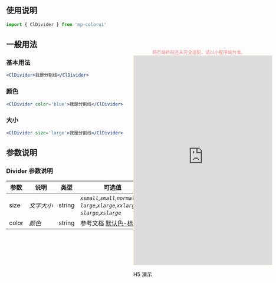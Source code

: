 ## 使用说明

```js
import { ClDivider } from 'mp-colorui'
```



## 一般用法



### 基本用法

```jsx
<ClDivider>我是分割线</ClDivider>
```

### 颜色

```jsx
<ClDivider color='blue'>我是分割线</ClDivider>
```

### 大小

```jsx
<ClDivider size='large'>我是分割线</ClDivider>
```





## 参数说明

### Divider 参数说明

| 参数  | 说明       | 类型   | 可选值                                                       | 默认值     |
| ----- | ---------- | ------ | ------------------------------------------------------------ | ---------- |
| size  | *文字大小* | string | *`xsmall`*,*`small`*,*`normal`*,<br />*`large`*,*`xlarge`*,*`xxlarge`*,<br />*`slarge`*,*`xslarge`* | *`normal`* |
| color | *颜色*     | string | 参考文档 [默认色-标准色](/home/color?id=标准色)              | *`grey`*   |

<div style="position: fixed; right:10px; top: 5%">
<div style="width: 355px; display: flex; flex-wrap: wrap; justify-content: center; align-items: center; font-size: 12px; color: lightcoral">网页端目前还未完全适配，请以小程序端为准。</div>
<iframe style="border: 1px solid antiquewhite" src="https://yinliangdream.github.io/mp-colorui-h5-demo/#/pages/components/divider/index" height="568" width="375"></iframe>
<div>
		<p>H5 演示</p>
		<div id='qrcode'></div>
	</div>
</div>

<script>
	new Vue({
		el: '#main',
		mounted() {
			setTimeout(() => {
				const id = document.getElementById("qrcode");
				new QRCode(id, {
					text: "https://yinliangdream.github.io/mp-colorui-h5-demo/#/pages/components/divider/index",
					width: 128,
					height: 128,
					colorDark : "#000000",
					colorLight : "#ffffff",
					correctLevel : QRCode.CorrectLevel.H
				});
			});
		}
	})
</script>
